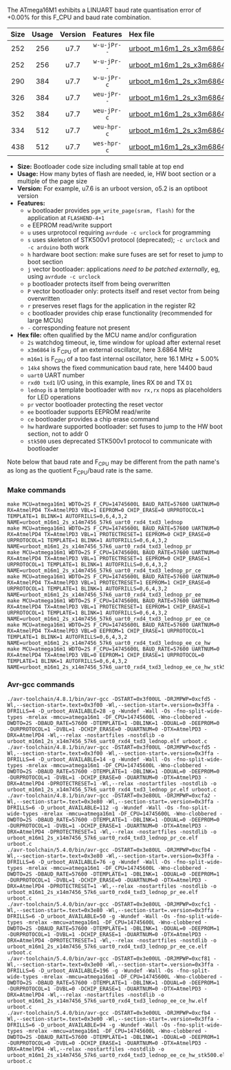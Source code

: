 The ATmega16M1 exhibits a LINUART baud rate quantisation error of +0.00% for this F_CPU and baud rate combination.

|Size|Usage|Version|Features|Hex file|
|:-:|:-:|:-:|:-:|:--|
|252|256|u7.7|`w-u-jPr--`|[urboot_m16m1_2s_x3m6864_14k4_uart0_rxd4_txd3_lednop.hex](https://raw.githubusercontent.com/stefanrueger/urboot.hex/main/mcus/atmega16m1/watchdog_2_s/external_oscillator_x/%2B3m686400_hz/%2B%2B14k4_baud/uart0_rxd4_txd3/lednop/urboot_m16m1_2s_x3m6864_14k4_uart0_rxd4_txd3_lednop.hex)|
|252|256|u7.7|`w-u-jPr--`|[urboot_m16m1_2s_x3m6864_14k4_uart0_rxd4_txd3_lednop_pr.hex](https://raw.githubusercontent.com/stefanrueger/urboot.hex/main/mcus/atmega16m1/watchdog_2_s/external_oscillator_x/%2B3m686400_hz/%2B%2B14k4_baud/uart0_rxd4_txd3/lednop/urboot_m16m1_2s_x3m6864_14k4_uart0_rxd4_txd3_lednop_pr.hex)|
|290|384|u7.7|`w-u-jPr-c`|[urboot_m16m1_2s_x3m6864_14k4_uart0_rxd4_txd3_lednop_pr_ce.hex](https://raw.githubusercontent.com/stefanrueger/urboot.hex/main/mcus/atmega16m1/watchdog_2_s/external_oscillator_x/%2B3m686400_hz/%2B%2B14k4_baud/uart0_rxd4_txd3/lednop/urboot_m16m1_2s_x3m6864_14k4_uart0_rxd4_txd3_lednop_pr_ce.hex)|
|326|384|u7.7|`weu-jPr--`|[urboot_m16m1_2s_x3m6864_14k4_uart0_rxd4_txd3_lednop_pr_ee.hex](https://raw.githubusercontent.com/stefanrueger/urboot.hex/main/mcus/atmega16m1/watchdog_2_s/external_oscillator_x/%2B3m686400_hz/%2B%2B14k4_baud/uart0_rxd4_txd3/lednop/urboot_m16m1_2s_x3m6864_14k4_uart0_rxd4_txd3_lednop_pr_ee.hex)|
|352|384|u7.7|`weu-jPr-c`|[urboot_m16m1_2s_x3m6864_14k4_uart0_rxd4_txd3_lednop_pr_ee_ce.hex](https://raw.githubusercontent.com/stefanrueger/urboot.hex/main/mcus/atmega16m1/watchdog_2_s/external_oscillator_x/%2B3m686400_hz/%2B%2B14k4_baud/uart0_rxd4_txd3/lednop/urboot_m16m1_2s_x3m6864_14k4_uart0_rxd4_txd3_lednop_pr_ee_ce.hex)|
|334|512|u7.7|`weu-hpr-c`|[urboot_m16m1_2s_x3m6864_14k4_uart0_rxd4_txd3_lednop_ee_ce_hw.hex](https://raw.githubusercontent.com/stefanrueger/urboot.hex/main/mcus/atmega16m1/watchdog_2_s/external_oscillator_x/%2B3m686400_hz/%2B%2B14k4_baud/uart0_rxd4_txd3/lednop/urboot_m16m1_2s_x3m6864_14k4_uart0_rxd4_txd3_lednop_ee_ce_hw.hex)|
|438|512|u7.7|`wes-hpr-c`|[urboot_m16m1_2s_x3m6864_14k4_uart0_rxd4_txd3_lednop_ee_ce_hw_stk500.hex](https://raw.githubusercontent.com/stefanrueger/urboot.hex/main/mcus/atmega16m1/watchdog_2_s/external_oscillator_x/%2B3m686400_hz/%2B%2B14k4_baud/uart0_rxd4_txd3/lednop/urboot_m16m1_2s_x3m6864_14k4_uart0_rxd4_txd3_lednop_ee_ce_hw_stk500.hex)|

- **Size:** Bootloader code size including small table at top end
- **Usage:** How many bytes of flash are needed, ie, HW boot section or a multiple of the page size
- **Version:** For example, u7.6 is an urboot version, o5.2 is an optiboot version
- **Features:**
  + `w` bootloader provides `pgm_write_page(sram, flash)` for the application at `FLASHEND-4+1`
  + `e` EEPROM read/write support
  + `u` uses urprotocol requiring `avrdude -c urclock` for programming
  + `s` uses skeleton of STK500v1 protocol (deprecated); `-c urclock` and `-c arduino` both work
  + `h` hardware boot section: make sure fuses are set for reset to jump to boot section
  + `j` vector bootloader: applications *need to be patched externally*, eg, using `avrdude -c urclock`
  + `p` bootloader protects itself from being overwritten
  + `P` vector bootloader only: protects itself and reset vector from being overwritten
  + `r` preserves reset flags for the application in the register R2
  + `c` bootloader provides chip erase functionality (recommended for large MCUs)
  + `-` corresponding feature not present
- **Hex file:** often qualified by the MCU name and/or configuration
  + `2s` watchdog timeout, ie, time window for upload after external reset
  + `x3m6864` is F<sub>CPU</sub> of an external oscillator, here 3.6864 MHz
  + `m16m1` is F<sub>CPU</sub> of a too fast internal oscillator, here 16.1 MHz + 5.00%
  + `14k4` shows the fixed communication baud rate, here 14400 baud
  + `uart0` UART number
  + `rxd0 txd1` I/O using, in this example, lines RX `D0` and TX `D1`
  + `lednop` is a template bootloader with `mov rx,rx` nops as placeholders for LED operations
  + `pr` vector bootloader protecting the reset vector
  + `ee` bootloader supports EEPROM read/write
  + `ce` bootloader provides a chip erase command
  + `hw` hardware supported bootloader: set fuses to jump to the HW boot section, not to addr 0
  + `stk500` uses deprecated STK500v1 protocol to communicate with bootloader


Note below that baud rate and F<sub>CPU</sub> may be different from the path name's as long as the quotient F<sub>CPU</sub>/baud rate is the same.

### Make commands
```
make MCU=atmega16m1 WDTO=2S F_CPU=14745600L BAUD_RATE=57600 UARTNUM=0 RX=AtmelPD4 TX=AtmelPD3 VBL=1 EEPROM=0 CHIP_ERASE=0 URPROTOCOL=1 TEMPLATE=1 BLINK=1 AUTOFRILLS=0,6,4,3,2 NAME=urboot_m16m1_2s_x14m7456_57k6_uart0_rxd4_txd3_lednop
make MCU=atmega16m1 WDTO=2S F_CPU=14745600L BAUD_RATE=57600 UARTNUM=0 RX=AtmelPD4 TX=AtmelPD3 VBL=1 PROTECTRESET=1 EEPROM=0 CHIP_ERASE=0 URPROTOCOL=1 TEMPLATE=1 BLINK=1 AUTOFRILLS=0,6,4,3,2 NAME=urboot_m16m1_2s_x14m7456_57k6_uart0_rxd4_txd3_lednop_pr
make MCU=atmega16m1 WDTO=2S F_CPU=14745600L BAUD_RATE=57600 UARTNUM=0 RX=AtmelPD4 TX=AtmelPD3 VBL=1 PROTECTRESET=1 EEPROM=0 CHIP_ERASE=1 URPROTOCOL=1 TEMPLATE=1 BLINK=1 AUTOFRILLS=0,6,4,3,2 NAME=urboot_m16m1_2s_x14m7456_57k6_uart0_rxd4_txd3_lednop_pr_ce
make MCU=atmega16m1 WDTO=2S F_CPU=14745600L BAUD_RATE=57600 UARTNUM=0 RX=AtmelPD4 TX=AtmelPD3 VBL=1 PROTECTRESET=1 EEPROM=1 CHIP_ERASE=0 URPROTOCOL=1 TEMPLATE=1 BLINK=1 AUTOFRILLS=0,6,4,3,2 NAME=urboot_m16m1_2s_x14m7456_57k6_uart0_rxd4_txd3_lednop_pr_ee
make MCU=atmega16m1 WDTO=2S F_CPU=14745600L BAUD_RATE=57600 UARTNUM=0 RX=AtmelPD4 TX=AtmelPD3 VBL=1 PROTECTRESET=1 EEPROM=1 CHIP_ERASE=1 URPROTOCOL=1 TEMPLATE=1 BLINK=1 AUTOFRILLS=0,6,4,3,2 NAME=urboot_m16m1_2s_x14m7456_57k6_uart0_rxd4_txd3_lednop_pr_ee_ce
make MCU=atmega16m1 WDTO=2S F_CPU=14745600L BAUD_RATE=57600 UARTNUM=0 RX=AtmelPD4 TX=AtmelPD3 VBL=0 EEPROM=1 CHIP_ERASE=1 URPROTOCOL=1 TEMPLATE=1 BLINK=1 AUTOFRILLS=0,6,4,3,2 NAME=urboot_m16m1_2s_x14m7456_57k6_uart0_rxd4_txd3_lednop_ee_ce_hw
make MCU=atmega16m1 WDTO=2S F_CPU=14745600L BAUD_RATE=57600 UARTNUM=0 RX=AtmelPD4 TX=AtmelPD3 VBL=0 EEPROM=1 CHIP_ERASE=1 URPROTOCOL=0 TEMPLATE=1 BLINK=1 AUTOFRILLS=0,6,4,3,2 NAME=urboot_m16m1_2s_x14m7456_57k6_uart0_rxd4_txd3_lednop_ee_ce_hw_stk500
```

### Avr-gcc commands
```
./avr-toolchain/4.8.1/bin/avr-gcc -DSTART=0x3f00UL -DRJMPWP=0xcfd5 -Wl,--section-start=.text=0x3f00 -Wl,--section-start=.version=0x3ffa -DFRILLS=4 -D_urboot_AVAILABLE=28 -g -Wundef -Wall -Os -fno-split-wide-types -mrelax -mmcu=atmega16m1 -DF_CPU=14745600L -Wno-clobbered -DWDTO=2S -DBAUD_RATE=57600 -DTEMPLATE=1 -DBLINK=1 -DDUAL=0 -DEEPROM=0 -DURPROTOCOL=1 -DVBL=1 -DCHIP_ERASE=0 -DUARTNUM=0 -DTX=AtmelPD3 -DRX=AtmelPD4 -Wl,--relax -nostartfiles -nostdlib -o urboot_m16m1_2s_x14m7456_57k6_uart0_rxd4_txd3_lednop.elf urboot.c
./avr-toolchain/4.8.1/bin/avr-gcc -DSTART=0x3f00UL -DRJMPWP=0xcfd5 -Wl,--section-start=.text=0x3f00 -Wl,--section-start=.version=0x3ffa -DFRILLS=4 -D_urboot_AVAILABLE=14 -g -Wundef -Wall -Os -fno-split-wide-types -mrelax -mmcu=atmega16m1 -DF_CPU=14745600L -Wno-clobbered -DWDTO=2S -DBAUD_RATE=57600 -DTEMPLATE=1 -DBLINK=1 -DDUAL=0 -DEEPROM=0 -DURPROTOCOL=1 -DVBL=1 -DCHIP_ERASE=0 -DUARTNUM=0 -DTX=AtmelPD3 -DRX=AtmelPD4 -DPROTECTRESET=1 -Wl,--relax -nostartfiles -nostdlib -o urboot_m16m1_2s_x14m7456_57k6_uart0_rxd4_txd3_lednop_pr.elf urboot.c
./avr-toolchain/4.8.1/bin/avr-gcc -DSTART=0x3e80UL -DRJMPWP=0xcfa2 -Wl,--section-start=.text=0x3e80 -Wl,--section-start=.version=0x3ffa -DFRILLS=6 -D_urboot_AVAILABLE=112 -g -Wundef -Wall -Os -fno-split-wide-types -mrelax -mmcu=atmega16m1 -DF_CPU=14745600L -Wno-clobbered -DWDTO=2S -DBAUD_RATE=57600 -DTEMPLATE=1 -DBLINK=1 -DDUAL=0 -DEEPROM=0 -DURPROTOCOL=1 -DVBL=1 -DCHIP_ERASE=1 -DUARTNUM=0 -DTX=AtmelPD3 -DRX=AtmelPD4 -DPROTECTRESET=1 -Wl,--relax -nostartfiles -nostdlib -o urboot_m16m1_2s_x14m7456_57k6_uart0_rxd4_txd3_lednop_pr_ce.elf urboot.c
./avr-toolchain/5.4.0/bin/avr-gcc -DSTART=0x3e80UL -DRJMPWP=0xcfb4 -Wl,--section-start=.text=0x3e80 -Wl,--section-start=.version=0x3ffa -DFRILLS=6 -D_urboot_AVAILABLE=76 -g -Wundef -Wall -Os -fno-split-wide-types -mrelax -mmcu=atmega16m1 -DF_CPU=14745600L -Wno-clobbered -DWDTO=2S -DBAUD_RATE=57600 -DTEMPLATE=1 -DBLINK=1 -DDUAL=0 -DEEPROM=1 -DURPROTOCOL=1 -DVBL=1 -DCHIP_ERASE=0 -DUARTNUM=0 -DTX=AtmelPD3 -DRX=AtmelPD4 -DPROTECTRESET=1 -Wl,--relax -nostartfiles -nostdlib -o urboot_m16m1_2s_x14m7456_57k6_uart0_rxd4_txd3_lednop_pr_ee.elf urboot.c
./avr-toolchain/5.4.0/bin/avr-gcc -DSTART=0x3e80UL -DRJMPWP=0xcfc1 -Wl,--section-start=.text=0x3e80 -Wl,--section-start=.version=0x3ffa -DFRILLS=6 -D_urboot_AVAILABLE=50 -g -Wundef -Wall -Os -fno-split-wide-types -mrelax -mmcu=atmega16m1 -DF_CPU=14745600L -Wno-clobbered -DWDTO=2S -DBAUD_RATE=57600 -DTEMPLATE=1 -DBLINK=1 -DDUAL=0 -DEEPROM=1 -DURPROTOCOL=1 -DVBL=1 -DCHIP_ERASE=1 -DUARTNUM=0 -DTX=AtmelPD3 -DRX=AtmelPD4 -DPROTECTRESET=1 -Wl,--relax -nostartfiles -nostdlib -o urboot_m16m1_2s_x14m7456_57k6_uart0_rxd4_txd3_lednop_pr_ee_ce.elf urboot.c
./avr-toolchain/5.4.0/bin/avr-gcc -DSTART=0x3e00UL -DRJMPWP=0xcf81 -Wl,--section-start=.text=0x3e00 -Wl,--section-start=.version=0x3ffa -DFRILLS=6 -D_urboot_AVAILABLE=196 -g -Wundef -Wall -Os -fno-split-wide-types -mrelax -mmcu=atmega16m1 -DF_CPU=14745600L -Wno-clobbered -DWDTO=2S -DBAUD_RATE=57600 -DTEMPLATE=1 -DBLINK=1 -DDUAL=0 -DEEPROM=1 -DURPROTOCOL=1 -DVBL=0 -DCHIP_ERASE=1 -DUARTNUM=0 -DTX=AtmelPD3 -DRX=AtmelPD4 -Wl,--relax -nostartfiles -nostdlib -o urboot_m16m1_2s_x14m7456_57k6_uart0_rxd4_txd3_lednop_ee_ce_hw.elf urboot.c
./avr-toolchain/5.4.0/bin/avr-gcc -DSTART=0x3e00UL -DRJMPWP=0xcfb4 -Wl,--section-start=.text=0x3e00 -Wl,--section-start=.version=0x3ffa -DFRILLS=6 -D_urboot_AVAILABLE=94 -g -Wundef -Wall -Os -fno-split-wide-types -mrelax -mmcu=atmega16m1 -DF_CPU=14745600L -Wno-clobbered -DWDTO=2S -DBAUD_RATE=57600 -DTEMPLATE=1 -DBLINK=1 -DDUAL=0 -DEEPROM=1 -DURPROTOCOL=0 -DVBL=0 -DCHIP_ERASE=1 -DUARTNUM=0 -DTX=AtmelPD3 -DRX=AtmelPD4 -Wl,--relax -nostartfiles -nostdlib -o urboot_m16m1_2s_x14m7456_57k6_uart0_rxd4_txd3_lednop_ee_ce_hw_stk500.elf urboot.c
```

